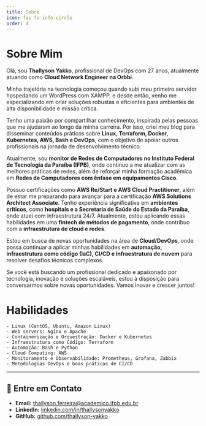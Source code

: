 ```yaml
---
title: Sobre
icon: fas fa-info-circle
order: 4
---
```


# Sobre Mim  

Olá, sou **Thallyson Yakko**, profissional de DevOps com 27 anos, atualmente atuando como **Cloud Network Engineer na Orbbi**.  

Minha trajetória na tecnologia começou quando subi meu primeiro servidor hospedando um WordPress com XAMPP, e desde então, venho me especializando em criar soluções robustas e eficientes para ambientes de alta disponibilidade e missão crítica.  

Tenho uma paixão por compartilhar conhecimento, inspirada pelas pessoas que me ajudaram ao longo da minha carreira. Por isso, criei meu blog para disseminar conteúdos práticos sobre **Linux, Terraform, Docker, Kubernetes, AWS, Bash e DevOps**, com o objetivo de apoiar outros profissionais na jornada de desenvolvimento técnico.  

Atualmente, sou **monitor de Redes de Computadores no Instituto Federal de Tecnologia da Paraíba (IFPB)**, onde continuo a me atualizar com as melhores práticas de redes, além de reforçar minha formação acadêmica em **Redes de Computadores com ênfase em equipamentos Cisco**.  

Possuo certificações como **AWS Re/Start e AWS Cloud Practitioner**, além de estar me preparando para avançar para a certificação **AWS Solutions Architect Associate**. Tenho experiência significativa em **ambientes críticos**, como **hospitais e a Secretaria de Saúde do Estado da Paraíba**, onde atuei com infraestrutura 24/7. Atualmente, estou aplicando essas habilidades em uma **fintech de métodos de pagamento**, onde contribuo com a **infraestrutura de cloud e redes**.  

Estou em busca de novas oportunidades na área de **Cloud/DevOps**, onde possa continuar a aplicar minhas habilidades em **automação, infraestrutura como código (IaC), CI/CD e infraestrutura de nuvem** para resolver desafios técnicos complexos.  

Se você está buscando um profissional dedicado e apaixonado por tecnologia, inovação e soluções escaláveis, estou à disposição para conversarmos sobre novas oportunidades. Vamos inovar e crescer juntos! 

# Habilidades
    - Linux (CentOS, Ubuntu, Amazon Linux)
    - Web servers: Nginx e Apache
    - Containerização e Orquestração: Docker e Kubernetes
    - Infraestrutura como Código: Terraform
    - Automação: Bash e Python
    - Cloud Computing: AWS
    - Monitoramento e Observabilidade: Prometheus, Grafana, Zabbix
    - Metodologias DevOps e boas práticas de CI/CD
  ---

## **📩 Entre em Contato**  

<ul>
  <li><i class="fas fa-envelope"></i> <strong>Email:</strong> <a href="mailto:thallyson.ferreira@academico.ifpb.edu.br">thallyson.ferreira@academico.ifpb.edu.br</a></li>
  <li><i class="fab fa-linkedin"></i> <strong>LinkedIn:</strong> <a href="https://linkedin.com/in/thallysonyakko" target="_blank">linkedin.com/in/thallysonyakko</a></li>
  <li><i class="fab fa-github"></i> <strong>GitHub:</strong> <a href="https://github.com/thallyson-yakko" target="_blank">github.com/thallyson-yakko</a></li>
</ul>
